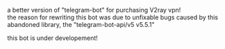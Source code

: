 a better version of "telegram-bot" for purchasing V2ray vpn!<br/>
the reason for rewriting this bot was due to unfixable bugs caused by this abandoned library, the "telegram-bot-api/v5 v5.5.1"

this bot is under developement!
